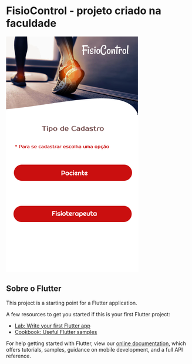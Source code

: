 # FisioControl - projeto criado na faculdade


<img src="https://github.com/gisesonia/gisesonia.github.io/blob/main/Tela_Cadastro.png"/>

## Sobre o Flutter

This project is a starting point for a Flutter application.

A few resources to get you started if this is your first Flutter project:

- [Lab: Write your first Flutter app](https://flutter.dev/docs/get-started/codelab)
- [Cookbook: Useful Flutter samples](https://flutter.dev/docs/cookbook)

For help getting started with Flutter, view our
[online documentation](https://flutter.dev/docs), which offers tutorials,
samples, guidance on mobile development, and a full API reference.
